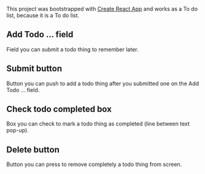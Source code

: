 This project was bootstrapped with [Create React App](https://github.com/facebook/create-react-app) and works as a To do list, because it is a To do list.

## Add Todo ... field

Field you can submit a todo thing to remember later.

## Submit button

Button you can push to add a todo thing after you submitted one on the Add Todo ... field.

## Check todo completed box

Box you can check to mark a todo thing as completed (line between text pop-up).

## Delete button

Button you can press to remove completely a todo thing from screen.

